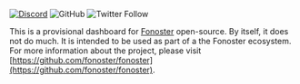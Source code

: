 [![Discord](https://img.shields.io/discord/1016419835455996076?color=5865F2&label=Discord&logo=discord&logoColor=white)](https://discord.gg/4QWgSz4hTC) ![GitHub](https://img.shields.io/github/license/fonoster/fonoster?color=%2347b96d) ![Twitter Follow](https://img.shields.io/twitter/follow/fonoster?style=social)

This is a provisional dashboard for [Fonoster](https://fonoster.com) open-source. By itself, it does not do much. It is intended to be used as part of a the Fonoster ecosystem. For more information about the project, please visit [https://github.com/fonoster/fonoster](https://github.com/fonoster/fonoster).